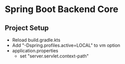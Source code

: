 # Spring Boot Backend Core

## Project Setup
- Reload build.gradle.kts
- Add "-Dspring.profiles.active=LOCAL" to vm option
- application.properties
  - set "server.servlet.context-path"